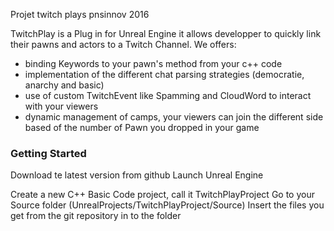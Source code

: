 Projet twitch plays pnsinnov 2016


TwitchPlay is a Plug in for Unreal Engine it allows developper to quickly link their pawns and actors to a Twitch Channel.
We offers:

* binding Keywords to your pawn's method from your c++ code
* implementation of the different chat parsing strategies (democratie, anarchy and basic)
* use of custom TwitchEvent like Spamming and CloudWord to interact with your viewers
* dynamic management of camps, your viewers can join the different side based of the number of Pawn you dropped in your game

### Getting Started

Download te latest version from github
Launch Unreal Engine

Create a new C++ Basic Code project, call it TwitchPlayProject
Go to your Source folder (UnrealProjects/TwitchPlayProject/Source)
Insert the files you get from the git repository in to the folder



